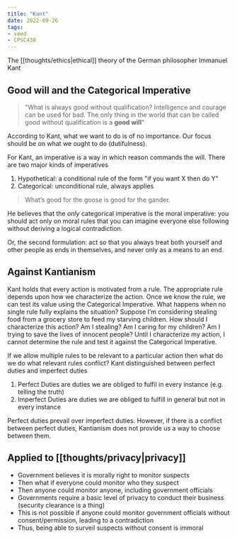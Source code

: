 ```yaml
---
title: "Kant"
date: 2022-09-26
tags:
- seed
- CPSC430
---
```


The [[thoughts/ethics|ethical]] theory of the German philosopher Immanuel Kant

## Good will and the Categorical Imperative
> "What is always good without qualification? Intelligence and courage can be used for bad. The only thing in the world that can be called good without qualification is a **good will**"

According to Kant, what we want to do is of no importance. Our focus should be on what we ought to do (dutifulness).

For Kant, an imperative is a way in which reason commands the will. There are two major kinds of imperatives
1. Hypothetical: a conditional rule of the form "if you want X then do Y"
2. Categorical: unconditional rule, always applies

> What’s good for the goose is good for the gander.

He believes that the *only* categorical imperative is the moral imperative: you should act only on moral rules that you can imagine everyone else following without deriving a logical contradiction.

Or, the second formulation: act so that you always treat both yourself and other people as ends in themselves, and never only as a means to an end.

## Against Kantianism
Kant holds that every action is motivated from a rule. The appropriate rule depends upon how we characterize the action. Once we know the rule, we can test its value using the Categorical Imperative. What happens when no single rule fully explains the situation? Suppose I’m considering stealing food from a grocery store to feed my starving children. How should I characterize this action? Am I stealing? Am I caring for my children? Am I trying to save the lives of innocent people? Until I characterize my action, I cannot determine the rule and test it against the Categorical Imperative.

If we allow multiple rules to be relevant to a particular action then what do we do what relevant rules conflict? Kant distinguished between perfect duties and imperfect duties
1. Perfect Duties are duties we are obliged to fulfil in every instance (e.g. telling the truth)
2. Imperfect Duties are duties we are obliged to fulfill in general but not in every instance

Perfect duties prevail over imperfect duties. However, if there is a conflict between perfect duties, Kantianism does not provide us a way to choose between them.

## Applied to [[thoughts/privacy|privacy]]
- Government believes it is morally right to monitor suspects
- Then what if everyone could monitor who they suspect
- Then anyone could monitor anyone, including government officials
- Governments require a basic level of privacy to conduct their business (security clearance is a thing)
- This is not possible if anyone could monitor government officials without consent/permission, leading to a contradiction
- Thus, being able to surveil suspects without consent is immoral